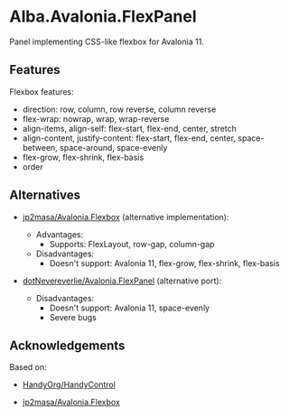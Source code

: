 # Alba.Avalonia.FlexPanel

Panel implementing CSS-like flexbox for Avalonia 11.

## Features

Flexbox features:
* direction: row, column, row reverse, column reverse
* flex-wrap: nowrap, wrap, wrap-reverse
* align-items, align-self: flex-start, flex-end, center, stretch
* align-content, justify-content: flex-start, flex-end, center, space-between, space-around, space-evenly
* flex-grow, flex-shrink, flex-basis
* order

## Alternatives

* [jp2masa/Avalonia.Flexbox](https://github.com/jp2masa/Avalonia.Flexbox) (alternative implementation):
    * Advantages:
        * Supports: FlexLayout, row-gap, column-gap
    * Disadvantages:
        * Doesn't support: Avalonia 11, flex-grow, flex-shrink, flex-basis

* [dotNevereverlie/Avalonia.FlexPanel](https://github.com/dotNevereverlie/Avalonia.FlexPanel) (alternative port):
    * Disadvantages:
        * Doesn't support: Avalonia 11, space-evenly
        * Severe bugs

## Acknowledgements

Based on:

* [HandyOrg/HandyControl](https://github.com/HandyOrg/HandyControl)

* [jp2masa/Avalonia.Flexbox](https://github.com/jp2masa/Avalonia.Flexbox)